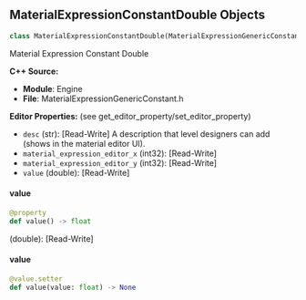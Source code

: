 ## MaterialExpressionConstantDouble Objects

```python
class MaterialExpressionConstantDouble(MaterialExpressionGenericConstant)
```

Material Expression Constant Double

**C++ Source:**

- **Module**: Engine
- **File**: MaterialExpressionGenericConstant.h

**Editor Properties:** (see get_editor_property/set_editor_property)

- ``desc`` (str):  [Read-Write] A description that level designers can add (shows in the material editor UI).
- ``material_expression_editor_x`` (int32):  [Read-Write]
- ``material_expression_editor_y`` (int32):  [Read-Write]
- ``value`` (double):  [Read-Write]

<a id="unreal.MaterialExpressionConstantDouble.value"></a>

#### value

```python
@property
def value() -> float
```

(double):  [Read-Write]

<a id="unreal.MaterialExpressionConstantDouble.value"></a>

#### value

```python
@value.setter
def value(value: float) -> None
```

<a id="unreal.MaterialExpressionGetLocal"></a>